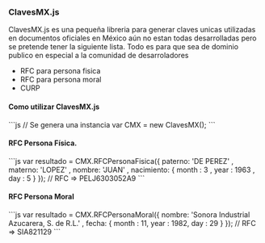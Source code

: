 <h3>ClavesMX.js</h3>

<p>ClavesMX.js es una pequeña libreria para generar claves unicas utilizadas en documentos oficiales en México aún no estan todas desarrolladas
pero se pretende tener la siguiente lista. Todo es para que sea de dominio publico en especial a la comunidad de desarroladores</p>

<ul>
  <li>RFC para persona fisica</li>
  <li>RFC para persona moral</li>
  <li>CURP</li>
</ul>

<h4> Como utilizar ClavesMX.js </h4>
```js
  // Se genera una instancia 
  var CMX = new ClavesMX();
```
<h4>RFC Persona Física.</h4>
```js
 	var resultado = CMX.RFCPersonaFisica({
	    paterno: 'DE PEREZ'
	  , materno: 'LOPEZ'
	  , nombre:  'JUAN'
	  , nacimiento: {
	      month : 3
	    , year  : 1963
	    , day   : 5
	  }
	});
	// RFC  => PELJ6303052A9
```
<h4>RFC Persona Moral</h4>
```js
	var resultado = CMX.RFCPersonaMoral({
	nombre: 'Sonora Industrial Azucarera, S. de R.L.'
	,	fecha: {
		month : 11,
		year  : 1982,
		day   : 29
		}
	});
	// RFC => SIA821129
```
